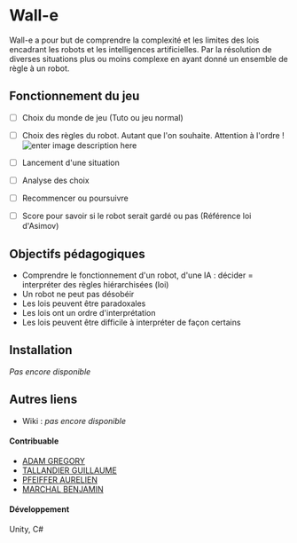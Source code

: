 # Wall-e

Wall-e a pour but de comprendre la complexité et les limites des lois encadrant les robots et les intelligences artificielles. Par la résolution de diverses situations plus ou moins complexe en ayant donné un ensemble de règle à un robot. 

## Fonctionnement du jeu 
- [ ] Choix du monde de jeu (Tuto ou jeu normal) 
- [ ] Choix des règles du robot. Autant que l'on souhaite. Attention à l'ordre ! ![enter image description here](https://zupimages.net/up/19/50/ewgr.png)
- [ ] Lancement d'une situation
- [ ] Analyse des choix
- [ ] Recommencer ou poursuivre
- [ ] Score pour savoir si le robot serait gardé ou pas (Référence loi d'Asimov) 



## Objectifs pédagogiques

* Comprendre le fonctionnement d'un robot, d'une IA : décider = interpréter des règles hiérarchisées (loi) 
* Un robot ne peut pas désobéir 
* Les lois peuvent être paradoxales
* Les lois ont un ordre d'interprétation 
* Les lois peuvent être difficile à interpréter de façon certains 

## Installation 

*Pas encore disponible*

## Autres liens 

- Wiki : *pas encore disponible* 

#### Contribuable 

- [ADAM GREGORY](https://git.unistra.fr/gregory.adam)
- [TALLANDIER GUILLAUME](https://git.unistra.fr/tallandier)
- [PFEIFFER AURELIEN](https://git.unistra.fr/pfeiffera)
- [MARCHAL BENJAMIN](https://git.unistra.fr/benjamin.marchal)

#### Développement 
Unity, C# 